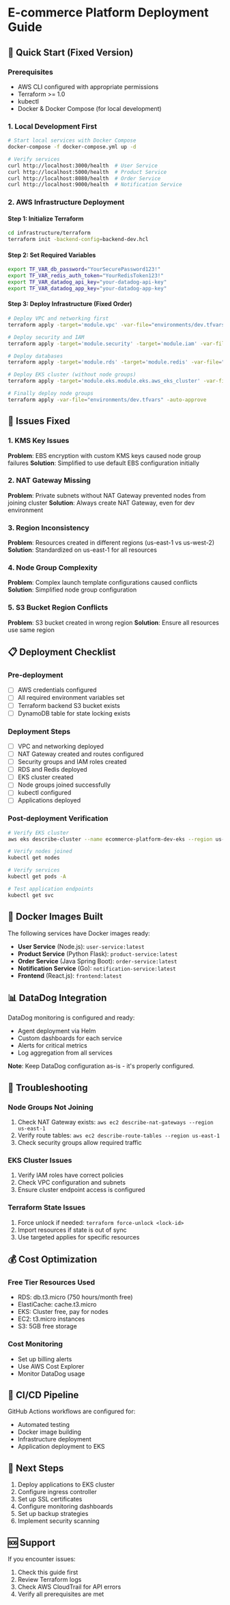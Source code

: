 # E-commerce Platform Deployment Guide

## 🚀 Quick Start (Fixed Version)

### Prerequisites
- AWS CLI configured with appropriate permissions
- Terraform >= 1.0
- kubectl
- Docker & Docker Compose (for local development)

### 1. Local Development First
```bash
# Start local services with Docker Compose
docker-compose -f docker-compose.yml up -d

# Verify services
curl http://localhost:3000/health  # User Service
curl http://localhost:5000/health  # Product Service
curl http://localhost:8080/health  # Order Service
curl http://localhost:9000/health  # Notification Service
```

### 2. AWS Infrastructure Deployment

#### Step 1: Initialize Terraform
```bash
cd infrastructure/terraform
terraform init -backend-config=backend-dev.hcl
```

#### Step 2: Set Required Variables
```bash
export TF_VAR_db_password="YourSecurePassword123!"
export TF_VAR_redis_auth_token="YourRedisToken123!"
export TF_VAR_datadog_api_key="your-datadog-api-key"
export TF_VAR_datadog_app_key="your-datadog-app-key"
```

#### Step 3: Deploy Infrastructure (Fixed Order)
```bash
# Deploy VPC and networking first
terraform apply -target='module.vpc' -var-file="environments/dev.tfvars" -auto-approve

# Deploy security and IAM
terraform apply -target='module.security' -target='module.iam' -var-file="environments/dev.tfvars" -auto-approve

# Deploy databases
terraform apply -target='module.rds' -target='module.redis' -var-file="environments/dev.tfvars" -auto-approve

# Deploy EKS cluster (without node groups)
terraform apply -target='module.eks.module.eks.aws_eks_cluster' -var-file="environments/dev.tfvars" -auto-approve

# Finally deploy node groups
terraform apply -var-file="environments/dev.tfvars" -auto-approve
```

## 🔧 Issues Fixed

### 1. KMS Key Issues
**Problem**: EBS encryption with custom KMS keys caused node group failures
**Solution**: Simplified to use default EBS configuration initially

### 2. NAT Gateway Missing
**Problem**: Private subnets without NAT Gateway prevented nodes from joining cluster
**Solution**: Always create NAT Gateway, even for dev environment

### 3. Region Inconsistency
**Problem**: Resources created in different regions (us-east-1 vs us-west-2)
**Solution**: Standardized on us-east-1 for all resources

### 4. Node Group Complexity
**Problem**: Complex launch template configurations caused conflicts
**Solution**: Simplified node group configuration

### 5. S3 Bucket Region Conflicts
**Problem**: S3 bucket created in wrong region
**Solution**: Ensure all resources use same region

## 📋 Deployment Checklist

### Pre-deployment
- [ ] AWS credentials configured
- [ ] All required environment variables set
- [ ] Terraform backend S3 bucket exists
- [ ] DynamoDB table for state locking exists

### Deployment Steps
- [ ] VPC and networking deployed
- [ ] NAT Gateway created and routes configured
- [ ] Security groups and IAM roles created
- [ ] RDS and Redis deployed
- [ ] EKS cluster created
- [ ] Node groups joined successfully
- [ ] kubectl configured
- [ ] Applications deployed

### Post-deployment Verification
```bash
# Verify EKS cluster
aws eks describe-cluster --name ecommerce-platform-dev-eks --region us-east-1

# Verify nodes joined
kubectl get nodes

# Verify services
kubectl get pods -A

# Test application endpoints
kubectl get svc
```

## 🐳 Docker Images Built

The following services have Docker images ready:
- **User Service** (Node.js): `user-service:latest`
- **Product Service** (Python Flask): `product-service:latest`
- **Order Service** (Java Spring Boot): `order-service:latest`
- **Notification Service** (Go): `notification-service:latest`
- **Frontend** (React.js): `frontend:latest`

## 📊 DataDog Integration

DataDog monitoring is configured and ready:
- Agent deployment via Helm
- Custom dashboards for each service
- Alerts for critical metrics
- Log aggregation from all services

**Note**: Keep DataDog configuration as-is - it's properly configured.

## 🚨 Troubleshooting

### Node Groups Not Joining
1. Check NAT Gateway exists: `aws ec2 describe-nat-gateways --region us-east-1`
2. Verify route tables: `aws ec2 describe-route-tables --region us-east-1`
3. Check security groups allow required traffic

### EKS Cluster Issues
1. Verify IAM roles have correct policies
2. Check VPC configuration and subnets
3. Ensure cluster endpoint access is configured

### Terraform State Issues
1. Force unlock if needed: `terraform force-unlock <lock-id>`
2. Import resources if state is out of sync
3. Use targeted applies for specific resources

## 💰 Cost Optimization

### Free Tier Resources Used
- RDS: db.t3.micro (750 hours/month free)
- ElastiCache: cache.t3.micro
- EKS: Cluster free, pay for nodes
- EC2: t3.micro instances
- S3: 5GB free storage

### Cost Monitoring
- Set up billing alerts
- Use AWS Cost Explorer
- Monitor DataDog usage

## 🔄 CI/CD Pipeline

GitHub Actions workflows are configured for:
- Automated testing
- Docker image building
- Infrastructure deployment
- Application deployment to EKS

## 📝 Next Steps

1. Deploy applications to EKS cluster
2. Configure ingress controller
3. Set up SSL certificates
4. Configure monitoring dashboards
5. Set up backup strategies
6. Implement security scanning

## 🆘 Support

If you encounter issues:
1. Check this guide first
2. Review Terraform logs
3. Check AWS CloudTrail for API errors
4. Verify all prerequisites are met